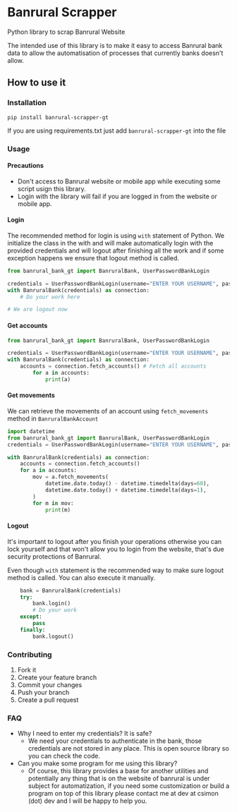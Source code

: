 # Banrural Scrapper

Python library to scrap Banrural Website

The intended use of this library is to make it easy to access Banrural bank data to allow the automatisation of processes that currently banks doesn't allow.


## How to use it

### Installation

`pip install banrural-scrapper-gt`

If you are using requirements.txt just add `banrural-scrapper-gt` into the file


### Usage

#### Precautions

- Don't access to Banrural website or mobile app while executing some script usign this library.
- Login with the library will fail if you are logged in from the website or mobile app.

#### Login

The recommended method for login is using `with` statement of Python. We initialize the class in the with and will make automatically login with the provided credentials and will logout after finishing all the work and if some exception happens we ensure that logout method is called.

```python
from banrural_bank_gt import BanruralBank, UserPasswordBankLogin

credentials = UserPasswordBankLogin(username="ENTER YOUR USERNAME", password="ENTER YOUR PASSWORD")
with BanruralBank(credentials) as connection:
    # Do your work here

# We are logout now
```

#### Get accounts

```python
from banrural_bank_gt import BanruralBank, UserPasswordBankLogin

credentials = UserPasswordBankLogin(username="ENTER YOUR USERNAME", password="ENTER YOUR PASSWORD")
with BanruralBank(credentials) as connection:
    accounts = connection.fetch_accounts() # Fetch all accounts
        for a in accounts:
            print(a)

```

#### Get movements

We can retrieve the movements of an account using `fetch_movements` method in `BanruralBankAccount`

```python
import datetime
from banrural_bank_gt import BanruralBank, UserPasswordBankLogin
credentials = UserPasswordBankLogin(username="ENTER YOUR USERNAME", password="ENTER YOUR PASSWORD")

with BanruralBank(credentials) as connection:
    accounts = connection.fetch_accounts()
    for a in accounts:
        mov = a.fetch_movements(
            datetime.date.today() - datetime.timedelta(days=60),
            datetime.date.today() + datetime.timedelta(days=1),
        )
        for m in mov:
            print(m)
```


#### Logout

It's important to logout after you finish your operations otherwise you can lock yourself and that won't allow you to login from the website, that's due security protections of Banrural.

Even though `with` statement is the recommended way to make sure logout method is called. You can also execute it manually.

```python
    bank = BanruralBank(credentials)
    try:
        bank.login()
        # Do your work
    except:
        pass
    finally:
        bank.logout()
```

### Contributing

1. Fork it
2. Create your feature branch
3. Commit your changes
4. Push your branch
5. Create a pull request

### FAQ

- Why I need to enter my credentials? It is safe?
    - We need your credentials to authenticate in the bank, those credentials are not stored in any place. This is open source library so you can check the code.
- Can you make some program for me using this library? 
    - Of course, this library provides a base for another utilities and potentially any thing that is on the website of banrural is under subject for automatization, if you need some customization or build a program on top of this library please contact me at dev at csimon (dot) dev and I will be happy to help you.
